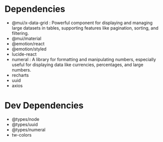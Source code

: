 # Dependencies

- @mui/x-data-grid : Powerful component for displaying and managing large datasets in tables, supporting features like pagination, sorting, and filtering.
- @mui/material
- @emotion/react
- @emotion/styled
- lucide-react
- numeral : A library for formatting and manipulating numbers, especially useful for displaying data like currencies, percentages, and large numbers.
- recharts
- uuid
- axios

# Dev Dependencies

- @types/node
- @types/uuid
- @types/numeral
- tw-colors

